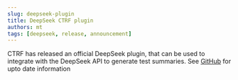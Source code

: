 ```yaml
---
slug: deepseek-plugin
title: DeepSeek CTRF plugin
authors: mt
tags: [deepseek, release, announcement]
---
```


CTRF has released an official DeepSeek plugin, that can be used to integrate with the DeepSeek API to generate test summaries. See [GitHub](https://github.com/ctrf-io/ai-test-reporter) for upto date information
